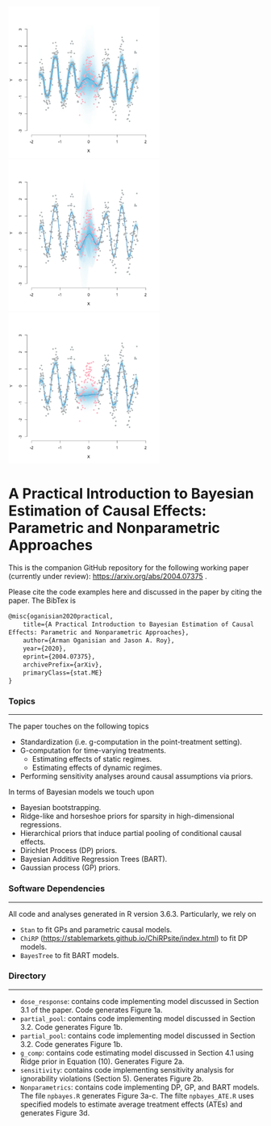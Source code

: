 <p float="center">
  <img src="/Nonparametrics/dp_oscil.png" width="300" />
  <img src="/Nonparametrics/gp_oscil.png" width="300" />
  <img src="/Nonparametrics/bart_oscil.png" width="300" /> 
</p>

# A Practical Introduction to Bayesian Estimation of Causal Effects: Parametric and Nonparametric Approaches

This is the companion GitHub repository for the following working paper (currently under review): https://arxiv.org/abs/2004.07375 .

Please cite the code examples here and discussed in the paper by citing the paper. The BibTex is

```
@misc{oganisian2020practical,
    title={A Practical Introduction to Bayesian Estimation of Causal Effects: Parametric and Nonparametric Approaches},
    author={Arman Oganisian and Jason A. Roy},
    year={2020},
    eprint={2004.07375},
    archivePrefix={arXiv},
    primaryClass={stat.ME}
}
```

### Topics

---

The paper touches on the following topics
- Standardization (i.e. g-computation in the point-treatment setting).
- G-computation for time-varying treatments.
  - Estimating effects of static regimes.
  - Estimating effects of dynamic regimes.
- Performing sensitivity analyses around causal assumptions via priors.

In terms of Bayesian models we touch upon
- Bayesian bootstrapping. 
- Ridge-like and horseshoe priors for sparsity in high-dimensional regressions. 
- Hierarchical priors that induce partial pooling of conditional causal effects.
- Dirichlet Process (DP) priors.
- Bayesian Additive Regression Trees (BART).
- Gaussian process (GP) priors.

### Software Dependencies

---

All code and analyses generated in R version 3.6.3. Particularly, we rely on 
- `Stan` to fit GPs and parametric causal models. 
- `ChiRP` (https://stablemarkets.github.io/ChiRPsite/index.html) to fit DP models. 
- `BayesTree` to fit BART models.

### Directory

---

- `dose_response`: contains code implementing model discussed in Section 3.1 of the paper. Code generates Figure 1a.
- `partial_pool`: contains code implementing model discussed in Section 3.2. Code generates Figure 1b.
- `partial_pool`: contains code implementing model discussed in Section 3.2. Code generates Figure 1b.
- `g_comp`: contains code estimating model discussed in Section 4.1 using Ridge prior in Equation (10). Generates Figure 2a.
- `sensitivity`: contains code implementing sensitivity analysis for ignorability violations (Section 5). Generates Figure 2b.
- `Nonparametrics`: contains code implementing DP, GP, and BART models. The file `npbayes.R` generates Figure 3a-c. The filte `npbayes_ATE.R` uses specified models to estimate average treatment effects (ATEs) and generates Figure 3d.


